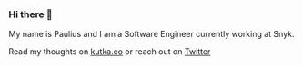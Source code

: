 ### Hi there 👋

My name is Paulius and I am a Software Engineer currently working at Snyk.

Read my thoughts on [kutka.co](http://kutka.co) or reach out on [Twitter](www.twitter.com/paulkutka)  
